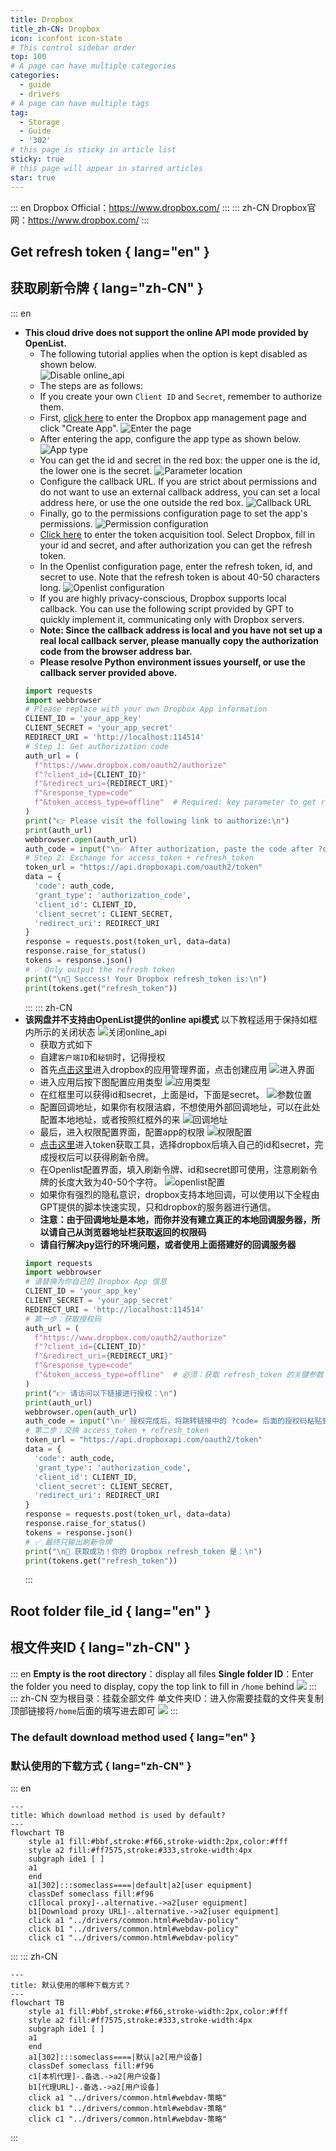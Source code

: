 ```yaml
---
title: Dropbox
title_zh-CN: Dropbox
icon: iconfont icon-state
# This control sidebar order
top: 100
# A page can have multiple categories
categories:
  - guide
  - drivers
# A page can have multiple tags
tag:
  - Storage
  - Guide
  - '302'
# this page is sticky in article list
sticky: true
# this page will appear in starred articles
star: true
---
```


::: en
Dropbox Official：https://www.dropbox.com/
:::
::: zh-CN
Dropbox官网：https://www.dropbox.com/
:::

## **Get refresh token** { lang="en" }

## **获取刷新令牌** { lang="zh-CN" }

::: en

- **This cloud drive does not support the online API mode provided by OpenList.**
  - The following tutorial applies when the option is kept disabled as shown below.  
    ![Disable online_api](/img/drivers/dropbox/7.png)
  - The steps are as follows:
  - If you create your own `Client ID` and `Secret`, remember to authorize them.
  - First, [click here](https://www.dropbox.com/developers/apps?_tk=pilot_lp&_ad=topbar4&_camp=myapps) to enter the Dropbox app management page and click "Create App".
    ![Enter the page](/img/drivers/dropbox/1.png)
  - After entering the app, configure the app type as shown below.
    ![App type](/img/drivers/dropbox/2.png)
  - You can get the id and secret in the red box: the upper one is the id, the lower one is the secret.
    ![Parameter location](/img/drivers/dropbox/6.png)
  - Configure the callback URL. If you are strict about permissions and do not want to use an external callback address, you can set a local address here, or use the one outside the red box.
    ![Callback URL](/img/drivers/dropbox/3.png)
  - Finally, go to the permissions configuration page to set the app's permissions.
    ![Permission configuration](/img/drivers/dropbox/4.png)
  - [Click here](https://api.oplist.org/) to enter the token acquisition tool. Select Dropbox, fill in your id and secret, and after authorization you can get the refresh token.
  - In the Openlist configuration page, enter the refresh token, id, and secret to use. Note that the refresh token is about 40-50 characters long.
    ![Openlist configuration](/img/drivers/dropbox/5.png)
  - If you are highly privacy-conscious, Dropbox supports local callback. You can use the following script provided by GPT to quickly implement it, communicating only with Dropbox servers.
  - **Note: Since the callback address is local and you have not set up a real local callback server, please manually copy the authorization code from the browser address bar.**
  - **Please resolve Python environment issues yourself, or use the callback server provided above.**
  ```python
  import requests
  import webbrowser
  # Please replace with your own Dropbox App information
  CLIENT_ID = 'your_app_key'
  CLIENT_SECRET = 'your_app_secret'
  REDIRECT_URI = 'http://localhost:114514'
  # Step 1: Get authorization code
  auth_url = (
    f"https://www.dropbox.com/oauth2/authorize"
    f"?client_id={CLIENT_ID}"
    f"&redirect_uri={REDIRECT_URI}"
    f"&response_type=code"
    f"&token_access_type=offline"  # Required: key parameter to get refresh_token
  )
  print("👉 Please visit the following link to authorize:\n")
  print(auth_url)
  webbrowser.open(auth_url)
  auth_code = input("\n✅ After authorization, paste the code after ?code= in the redirected URL here:\n> ").strip()
  # Step 2: Exchange for access_token + refresh_token
  token_url = "https://api.dropboxapi.com/oauth2/token"
  data = {
    'code': auth_code,
    'grant_type': 'authorization_code',
    'client_id': CLIENT_ID,
    'client_secret': CLIENT_SECRET,
    'redirect_uri': REDIRECT_URI
  }
  response = requests.post(token_url, data=data)
  response.raise_for_status()
  tokens = response.json()
  # ✅ Only output the refresh token
  print("\n🎉 Success! Your Dropbox refresh_token is:\n")
  print(tokens.get("refresh_token"))
  ```
  :::
  ::: zh-CN
- **该网盘并不支持由OpenList提供的online api模式**
  以下教程适用于保持如框内所示的关闭状态
  ![关闭online_api](/img/drivers/dropbox/7.png)
  - 获取方式如下
  - 自建`客户端ID`和`秘钥`时，记得授权
  - 首先[点击这里](https://www.dropbox.com/developers/apps?_tk=pilot_lp&_ad=topbar4&_camp=myapps)进入dropbox的应用管理界面，点击创建应用
    ![进入界面](/img/drivers/dropbox/1.png)
  - 进入应用后按下图配置应用类型
    ![应用类型](/img/drivers/dropbox/2.png)
  - 在红框里可以获得id和secret，上面是id，下面是secret。
    ![参数位置](/img/drivers/dropbox/6.png)
  - 配置回调地址，如果你有权限洁癖，不想使用外部回调地址，可以在此处配置本地地址，或者按照红框外的来
    ![回调地址](/img/drivers/dropbox/3.png)
  - 最后，进入权限配置界面，配置app的权限
    ![权限配置](/img/drivers/dropbox/4.png)
  - [点击这里](https://api.oplist.org/)进入token获取工具，选择dropbox后填入自己的id和secret，完成授权后可以获得刷新令牌。
  - 在Openlist配置界面，填入刷新令牌、id和secret即可使用，注意刷新令牌的长度大致为40-50个字符。
    ![openlist配置](/img/drivers/dropbox/5.png)
  - 如果你有强烈的隐私意识，dropbox支持本地回调，可以使用以下全程由GPT提供的脚本快速实现，只和dropbox的服务器进行通信。
  - **注意：由于回调地址是本地，而你并没有建立真正的本地回调服务器，所以请自己从浏览器地址栏获取返回的权限码**
  - **请自行解决py运行的环境问题，或者使用上面搭建好的回调服务器**
  ```python
  import requests
  import webbrowser
  # 请替换为你自己的 Dropbox App 信息
  CLIENT_ID = 'your_app_key'
  CLIENT_SECRET = 'your_app_secret'
  REDIRECT_URI = 'http://localhost:114514'
  # 第一步：获取授权码
  auth_url = (
    f"https://www.dropbox.com/oauth2/authorize"
    f"?client_id={CLIENT_ID}"
    f"&redirect_uri={REDIRECT_URI}"
    f"&response_type=code"
    f"&token_access_type=offline"  # 必须：获取 refresh_token 的关键参数
  )
  print("👉 请访问以下链接进行授权：\n")
  print(auth_url)
  webbrowser.open(auth_url)
  auth_code = input("\n✅ 授权完成后，将跳转链接中的 ?code= 后面的授权码粘贴到此处：\n> ").strip()
  # 第二步：交换 access_token + refresh_token
  token_url = "https://api.dropboxapi.com/oauth2/token"
  data = {
    'code': auth_code,
    'grant_type': 'authorization_code',
    'client_id': CLIENT_ID,
    'client_secret': CLIENT_SECRET,
    'redirect_uri': REDIRECT_URI
  }
  response = requests.post(token_url, data=data)
  response.raise_for_status()
  tokens = response.json()
  # ✅ 最终只输出刷新令牌
  print("\n🎉 获取成功！你的 Dropbox refresh_token 是：\n")
  print(tokens.get("refresh_token"))
  ```
  :::

## **Root folder file_id** { lang="en" }

## **根文件夹ID** { lang="zh-CN" }

::: en
**Empty is the root directory**：display all files
**Single folder ID**：Enter the folder you need to display, copy the top link to fill in `/home` behind
![](/img/drivers/dropbox/folder_id.png)
:::
::: zh-CN
空为根目录：挂载全部文件
单文件夹ID：进入你需要挂载的文件夹复制顶部链接将`/home`后面的填写进去即可
![](/img/drivers/dropbox/folder_id.png)
:::

### **The default download method used** { lang="en" }

### **默认使用的下载方式** { lang="zh-CN" }

::: en

```mermaid
---
title: Which download method is used by default?
---
flowchart TB
    style a1 fill:#bbf,stroke:#f66,stroke-width:2px,color:#fff
    style a2 fill:#ff7575,stroke:#333,stroke-width:4px
    subgraph ide1 [ ]
    a1
    end
    a1[302]:::someclass====|default|a2[user equipment]
    classDef someclass fill:#f96
    c1[local proxy]-.alternative.->a2[user equipment]
    b1[Download proxy URL]-.alternative.->a2[user equipment]
    click a1 "../drivers/common.html#webdav-policy"
    click b1 "../drivers/common.html#webdav-policy"
    click c1 "../drivers/common.html#webdav-policy"
```

:::
::: zh-CN

```mermaid
---
title: 默认使用的哪种下载方式？
---
flowchart TB
    style a1 fill:#bbf,stroke:#f66,stroke-width:2px,color:#fff
    style a2 fill:#ff7575,stroke:#333,stroke-width:4px
    subgraph ide1 [ ]
    a1
    end
    a1[302]:::someclass====|默认|a2[用户设备]
    classDef someclass fill:#f96
    c1[本机代理]-.备选.->a2[用户设备]
    b1[代理URL]-.备选.->a2[用户设备]
    click a1 "../drivers/common.html#webdav-策略"
    click b1 "../drivers/common.html#webdav-策略"
    click c1 "../drivers/common.html#webdav-策略"
```

:::
